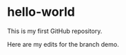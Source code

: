 hello-world
===========

This is my first GitHub repository.

Here are my edits for the branch demo.
